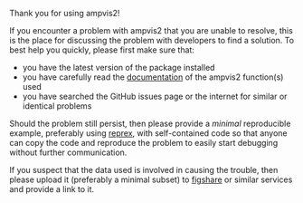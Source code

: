 Thank you for using ampvis2!

If you encounter a problem with ampvis2 that you are unable to resolve, this is the place for discussing the problem with developers to find a solution. To best help you quickly, please first make sure that:

 - you have the latest version of the package installed
 - you have carefully read the [documentation](https://madsalbertsen.github.io/ampvis2/reference/index.html) of the ampvis2 function(s) used
 - you have searched the GitHub issues page or the internet for similar or identical problems

Should the problem still persist, then please provide a *minimal* reproducible example, preferably using [reprex](https://www.tidyverse.org/help/#reprex), with self-contained code so that anyone can copy the code and reproduce the problem to easily start debugging without further communication. 

If you suspect that the data used is involved in causing the trouble, then please upload it (preferably a minimal subset) to [figshare](https://figshare.com/) or similar services and provide a link to it. 
